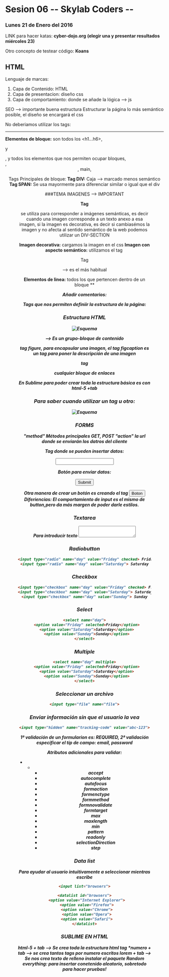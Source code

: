 # Sesion 06 -- Skylab Coders --
### Lunes 21 de Enero del 2016


LINK para hacer katas:
**cyber-dojo.org** **(elegir una y presentar resultados miércoles 23)**

Otro concepto de testear código: **Koans**

## HTML

Lenguaje de marcas: 

1. Capa de Contenido: HTML
2. Capa de presentacion: diseño css
3. Capa de comportamiento: donde se añade la lógica --> js

SEO --> importante buena estructura
Estructurar la página lo más semántico posible, el diseño se encargará el css

No deberiamos utilizar los tags: 
**<br>** 
**<hr>**




**Elementos de bloque:** son todos los <h1...h6>, <p> y <div>, y todos los elementos que nos permiten ocupar bloques, <aside>, <header>, main, 

Tags Principales de bloque:
**Tag DIV:**  Caja --> marcado menos semántico
**Tag SPAN:** Se usa mayormente para diferenciar similar o igual que el div

###TEMA IMAGENES --> IMPORTANT

**Tag <FIGURE>** se utiliza para corresponder a imágenes semánticas, es decir cuando una imagen corresponde a un texto anexo a esa imagen, si la imagen es decorativa, es decir si cambiasémos la imagen y no afecta al sentido semántico de la web podemos utilizar un DIV-SECTION

**Imagen decorativa:** cargamos la imagen en el css
**Imagen con aspecto semántico:** utilizamos el tag <img src="">

Tag <SECTION> --> es el más habitual


**Elementos de linea:** todos los que pertencen dentro de un bloque **<em> <strong>

Añadir comentarios: <!--aquí va el comentario -->

Tags que nos permiten definiir la estructura de la página:

### Estructura HTML
![Esquema](http://www.developer.com/imagesvr_ce/3977/Figure01.png)


<atrticle> --> Es un grupo-bloque de contenido 

tag figure, para encapsular una imagen, el tag figcaption es un tag para poner la descripción de una imagen

tag <nav> cualquier bloque de enlaces

En Sublime para poder crear toda la estructura básica es con **html-5** +tab

### Para saber cuando utilizar un tag u otro:

![Esquema](http://html5doctor.com/downloads/h5d-sectioning-flowchart.png)

### FORMS

"method" Métodos principales GET, POST
"action" la url donde se enviarán los datros del cliente

Tag donde se pueden insertar datos:

<input type="text" name="username">

Botón para enviar datos:

<input type="submit" name="Boton">

Otra manera de crear un botón es creando el tag <button>Boton</button>
Diferiencias: El comportamiento de input es el mismo de button,pero da más margen de poder darle estilos.

### Textarea

Para introducir texto <textarea></textarea>

### Radiobutton
```html
<input type="radio" name="day" value="Friday" checked> Friday
<input type="radio" name="day" value="Saturday"> Saturday
```
### Checkbox
```html
<input type="checkbox" name="day" value="Friday" checked> Friday
<input type="checkbox" name="day" value="Saturday"> Saturday
<input type="checkbox" name="day" value="Sunday"> Sunday
```
### Select
```html
<select name="day">
  <option value="Friday" selected>Friday</option>
  <option value="Saturday">Saturday</option>
  <option value="Sunday">Sunday</option>
</select>
```

### Multiple

```html
<select name="day" multiple>
  <option value="Friday" selected>Friday</option>
  <option value="Saturday">Saturday</option>
  <option value="Sunday">Sunday</option>
</select>
```
### Seleccionar un archivo
```html
<input type="file" name="file">
```
### Enviar información sin que el usuario la vea
```html
<input type="hidden" name="tracking-code" value="abc-123">
```

1ª validación de un formularion es: REQUIRED, 
2ª validación especificar el tip de campo: email, password

Atributos adicionales para validar:

*
    *
        * accept
        * autocomplete
        * autofocus
        * formaction
        * formenctype
        * formmethod
        * formnovalidate
        * formtarget
        * max
        * maxlength
        * min
        * pattern
        * readonly
        * selectionDirection
        * step

### Data list

Para ayudar al usuario intuitivamente a seleccionar mientras escribe

```html
<input list="browsers">

<datalist id="browsers">
  <option value="Internet Explorer">
  <option value="Firefox">
  <option value="Chrome">
  <option value="Opera">
  <option value="Safari">
</datalist>
```


### SUBLIME EN HTML

html-5 + tab --> Se crea toda la estructura html
tag *numero + tab --> se crea tantos tags por numero escritos
lorem + tab --> Se nos crea texto de relleno
instalar el paquete Random everything: para insertar conetenido aleatorio, sobretodo para hacer pruebas!


